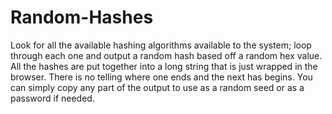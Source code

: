 # Random-Hashes
Look for all the available hashing algorithms available to the system; loop through each one and output a random hash based off a random hex value. All the hashes are put together into a long string that is just wrapped in the browser. There is no telling where one ends and the next has begins. You can simply copy any part of the output to use as a random seed or as a password if needed.
